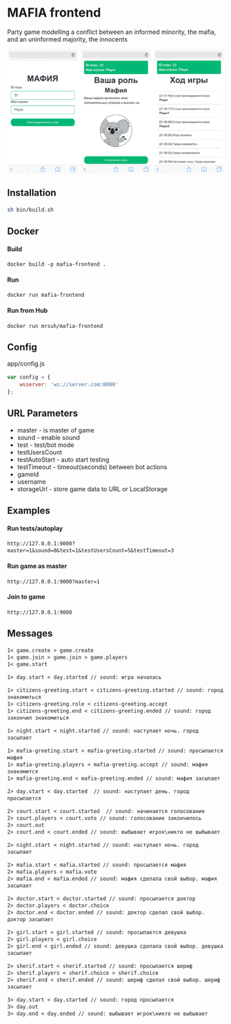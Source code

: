 # MAFIA frontend

Party game modelling a conflict between an informed minority, the mafia, and an uninformed majority, the innocents

![Screen](/pic.png)

## Installation
```bash
sh bin/build.sh
```

## Docker

#### Build
```
docker build -p mafia-frontend .
```

#### Run
```
docker run mafia-frontend
```

#### Run from Hub
```
docker run mrsuh/mafia-frontend
```

## Config
app/config.js
````js
var config = {
    wsserver: 'ws://server.com:8000'
};
````

## URL Parameters
* master - is master of game
* sound - enable sound
* test - test/bot mode
* testUsersCount
* testAutoStart - auto start testing
* testTimeout - timeout(seconds) between bot actions
* gameId
* username
* storageUrl - store game data to URL or LocalStorage


## Examples

#### Run tests/autoplay
```
http://127.0.0.1:9000?master=1&sound=0&test=1&testUsersCount=5&testTimeout=3
```

#### Run game as master
```
http://127.0.0.1:9000?master=1
```

#### Join to game
```
http://127.0.0.1:9000
```


## Messages
````text
1< game.create > game.create
1< game.join > game.join > game.players
1< game.start
````

````text
1> day.start < day.started // sound: игра началась
````
````text
1> citizens-greeting.start < citizens-greeting.started // sound: город знакомиться
1> citizens-greeting.role < citizens-greeting.accept
1> citizens-greeting.end < citizens-greeting.ended // sound: город закончил знакомиться
````
````text
1> night.start < night.started // sound: наступает ночь. город засыпает
````
````text
1> mafia-greeting.start < mafia-greeting.started // sound: просыпается мафия
1> mafia-greeting.players < mafia-greeting.accept // sound: мафия знакомится
1> mafia-greeting.end < mafia-greeting.ended // sound: мафия засыпает
````
````text
2> day.start < day.started  // sound: наступает день. город просыпается
````
````text
2> court.start < court.started  // sound: начинается голосование
2> court.players < court.vote // sound: голосование закончилось
2> court.out
2> court.end < court.ended // sound: выбывает игрок\никто не выбывает
````
````text
2> night.start < night.started // sound: наступает ночь. город засыпает
````
````text
2> mafia.start < mafia.started // sound: просыпается мафия
2> mafia.players < mafia.vote
2> mafia.end < mafia.ended // sound: мафия сделала свой выбор. мафия засыпает
````
````text
2> doctor.start < doctor.started // sound: просыпается доктор
2> doctor.players < doctor.choice
2> doctor.end < doctor.ended // sound: доктор сделал свой выбор. доктор засыпает
````
````text
2> girl.start < girl.started // sound: просыпается девушка
2> girl.players < girl.choice
2> girl.end < girl.ended // sound: девушка сделала свой выбор. девушка засыпает
````
````text
2> sherif.start < sherif.started // sound: просыпается шериф
2> sherif.players < sherif.choice > sherif.choice
2> sherif.end < sherif.ended // sound: шериф сделал свой выбор. шериф засыпает
````
````text
3> day.start < day.started // sound: город просыпается
3> day.out
3> day.end < day.ended // sound: выбывает игрок\никто не выбывает
````